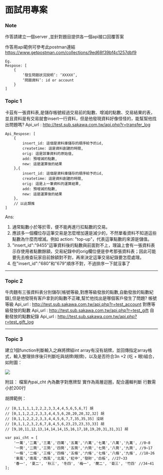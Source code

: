 # 面試用專案
### Note
作答請建立一個server ,並針對題目提供各一個api接口回覆答案

作答用api範例可參考此postman連結
https://www.getpostman.com/collections/9ed68f39bf4c1257dbf9
```
Eg.
Respose: [
    {	
        ‘發生問題狀況說明’: ‘XXXXX’,
        ‘問題資料’: id or account
    }	
]
```

### Topic 1
卡茲有一張資料表,是儲存帳號經過交易前的點數、增減的點數、交易結果的表，並且資料是有交易就會insert一行資料，但是他發現資料好像怪怪的，能幫幫他找出問題嗎?
Api_url : http://test.sub.sakawa.com.tw/api.php?r=transfer_log
```
Api_Respose: [
    {
        insert_id: 這個是資料庫儲存的順序給予的id,
        createtime: 這是資料創建的時間,
        orig: 這是該筆資料的原始值,
        add: 預增減的點數,
        new: 這是運算後的結果
    },{
        insert_id: 這個是資料庫儲存的順序給予的id,
        createtime: 這是資料創建的時間,
        orig: 這是上一筆資料的運算結果,
        add: 預增減的點數,
        new: 這是運算後的結果
    },
    // 以此類推
]
```
Ans: 
1. 通常點數小於等於零，便不能再進行扣點數的交易。
2. 應該多一個欄位存這筆交易是怎麼增加還是減少的，不然單看資料不知道這些點數為什麼而增減。例如 action: "top-up"，代表這筆點數的來源是儲值。
3. "insert_id":"9455"這筆資料後的點數與前面對不上，理論上會有一張資料表示存使用者點數餘額，交易紀錄中的orig欄位便是參考那張資料表；因此可能要先去檢查玩家目前餘額對不對，再來決定這筆交易紀錄要怎麼處理。
4. 在"insert_id":"680"和"679"順序不對，不過排序一下就沒事了

---
### Topic 2
牛肉麵有三張資料表分別儲存[帳號等級,對應等級發放的點數,自動發放的點數紀錄],但是他發現有客戶拿到的點數不正確,幫忙他找出是哪個客戶發生了問題?
帳號等級
Api_url : http://test.sub.sakawa.com.tw/api.php?r=test_account
對應等級發放的點數
Api_url : http://test.sub.sakawa.com.tw/api.php?r=test_gift
自動發放的點數紀錄
Api_url : http://test.sub.sakawa.com.tw/api.php?r=test_gift_log

---
### Topic 3
建立1個function判斷輸入之麻將牌組int array有沒有胡牌，並回傳指定array格式，輸入整理排序後只判斷吃與胡牌(眼牌)，以及是否符合3n +2 (吃 + 眼)組合，如附圖：

![](https://i.imgur.com/ZazIVV4.png)

附註：
檔案內pai_cht 內為數字對應牌型
實作為兩層迴圈，配合邏輯判斷
行數需小於200行

胡牌範例：
```
// [0,1,1,1,1,2,2,2,3,3,4,4,5,6,5,6,7] 胡
// [0,1,1,2,2,2,3,3,4,4,5,6,20,20,20,32,32] 胡
// [0,1,1,2,2,2,3,3,4,4,5,6,7,7,35,35,35] 沒胡
// [0,1,1,2,3,2,6,7,8,4,5,6,23,23,23,33,33] 胡
// [9,10,11,12,13,14,14,14,15,16,17,18,19,20,31,31,31] 胡

var pai_cht = [
    '一萬','二萬','三萬','四萬','五萬','六萬','七萬','八萬','九萬', //0~8
    '一筒','二筒','三筒','四筒','五筒','六筒','七筒','八筒','九筒', //9~17
    '一條','二條','三條','四條','五條','六條','七條','八條','九條', //18~26
    '東風','南風','西風','北風','紅中','發財','白板', //27~33
    '春一', '夏二', '秋三', '冬四', '梅一', '蘭二', '菊三', '竹四' //34~41
];
```
